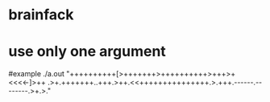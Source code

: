 # brainfack
# use only one argument

#example
./a.out "++++++++++[>+++++++>++++++++++>+++>+<<<<-]>++
 .>+.+++++++..+++.>++.<<+++++++++++++++.>.+++.------.--------.>+.>."

